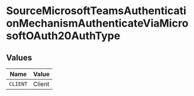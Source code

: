 # SourceMicrosoftTeamsAuthenticationMechanismAuthenticateViaMicrosoftOAuth20AuthType


## Values

| Name     | Value    |
| -------- | -------- |
| `CLIENT` | Client   |